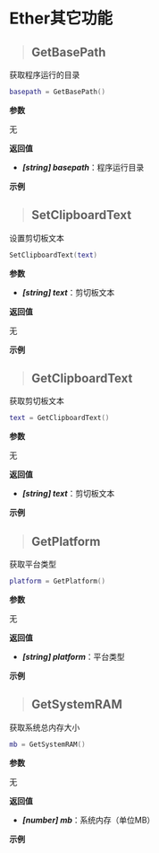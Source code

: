 # Ether其它功能
> ## GetBasePath
获取程序运行的目录
```lua
basepath = GetBasePath()
```
**参数**

无

**返回值**

+ ***[string] basepath***：程序运行目录

**示例**

> ## SetClipboardText
设置剪切板文本
```lua
SetClipboardText(text)
```
**参数**

+ ***[string] text***：剪切板文本

**返回值**

无

**示例**

> ## GetClipboardText
获取剪切板文本
```lua
text = GetClipboardText()
```
**参数**

无

**返回值**

+ ***[string] text***：剪切板文本

**示例**

> ## GetPlatform
获取平台类型
```lua
platform = GetPlatform()
```
**参数**

无

**返回值**

+ ***[string] platform***：平台类型

**示例**

> ## GetSystemRAM
获取系统总内存大小
```lua
mb = GetSystemRAM()
```
**参数**

无

**返回值**

+ ***[number] mb***：系统内存（单位MB）

**示例**